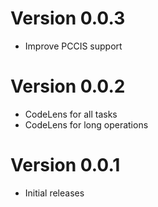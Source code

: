# Version 0.0.3
- Improve PCCIS support

# Version 0.0.2
- CodeLens for all tasks
- CodeLens for long operations

# Version 0.0.1
- Initial releases
